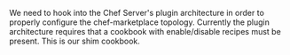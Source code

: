 We need to hook into the Chef Server's plugin architecture in order to properly configure the chef-marketplace topology.  Currently the plugin architecture requires
that a cookbook with enable/disable recipes must be present.  This is our shim cookbook.
